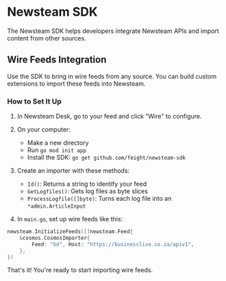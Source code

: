 # Newsteam SDK

The Newsteam SDK helps developers integrate Newsteam APIs and import content from other sources.

## Wire Feeds Integration

Use the SDK to bring in wire feeds from any source. You can build custom extensions to import these feeds into Newsteam.

### How to Set It Up

1. In Newsteam Desk, go to your feed and click "Wire" to configure.

2. On your computer:

    - Make a new directory
    - Run `go mod init app`
    - Install the SDK: `go get github.com/feight/newsteam-sdk`

3. Create an importer with these methods:

    - `Id()`: Returns a string to identify your feed
    - `GetLogfiles()`: Gets log files as byte slices
    - `ProcessLogfile([]byte)`: Turns each log file into an `*admin.ArticleInput`

4. In `main.go`, set up wire feeds like this:

```go
newsteam.InitializeFeeds([]newsteam.Feed{
    &cosmos.CosmosImporter{
        Feed: "bd", Host: "https://businesslive.co.za/apiv1",
    },
})
```

That's it! You're ready to start importing wire feeds.

